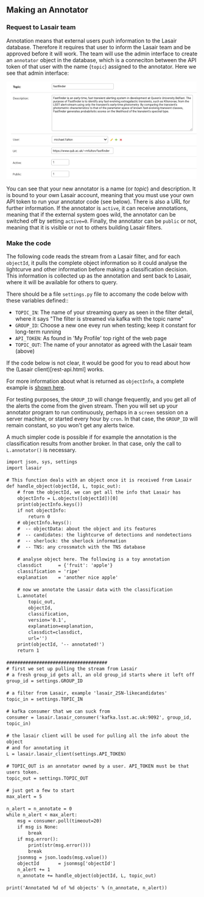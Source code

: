 ## Making an Annotator

### Request to Lasair team
Annotation means that external users push information to the Lasair database.
Therefore it requires that user to inform the Lasair team and be approved
before it will work. The team will use the admin interface to create an `annotator`
object in the database, which is a conneciton between the API token of that user
with the name (`topic`) assigned to the annotator. Here we see that admin interface:

<img src="../_images/make_annotator/fastfinder.png" width="500px"/>

You can see that your new annotator is a name (or *topic*) and description. 
It is bound to your own Lasair account, meaning that you must use your own API token 
to run your annotator code (see below). There is also a URL for further information.
If the annotator is `active`, it can receive annotations, meaning that if the external system
goes wild, the annotator can be switched off by setting `active=0`. Finally, the annotator
can be `public` or not, meaning that it is visible or not to others building Lasair filters.

### Make the code
The following code reads the stream from a Lasair filter, and for each `objectId`, 
it pulls the complete object information so it could analyse the lightcurve 
and other information before making a classification decision. 
This information is collected up as the annotation and sent back to Lasair,
where it will be available for others to query.

There should be a file `settings.py` file to accomany the code below with these variables defined::

   * `TOPIC_IN`: The name of your streaming query as seen in the filter detail, where it says "The filter is streamed via kafka with the topic name"
   * `GROUP_ID`: Choose a new one evey run when testing; keep it constant for long-term running
   * `API_TOKEN`: As found in 'My Profile' top right of the web page
   * `TOPIC_OUT`: The name of your annotator as agreed with the Lasair team (above)

If the code below is not clear, it would be good for you to read about how 
the (Lasair client)[rest-api.html] works.

For more information about what is returned as `objectInfo`, a complete example 
is [shown here](ZTF23aabplmy.html).

For testing purposes, the `GROUP_ID` will change frequently, and you get all of the alerts
the come from the given stream. Then you will set up your annotator program to run continuously,
perhaps in a `screen` session on a server machine, or started every hour by `cron`. 
In that case, the `GROUP_ID` will remain constant, so you won't get any alerts twice.

A much simpler code is possible if for example the annotation is the classification
results from another broker. In that case, only the call to `L.annotator()` is necessary.

```
import json, sys, settings
import lasair

# This function deals with an object once it is received from Lasair
def handle_object(objectId, L, topic_out):
    # from the objectId, we can get all the info that Lasair has
    objectInfo = L.objects([objectId])[0]
    print(objectInfo.keys())
    if not objectInfo:
        return 0
    # objectInfo.keys():
    #  -- objectData: about the object and its features
    #  -- candidates: the lightcurve of detections and nondetections
    #  -- sherlock: the sherlock information
    #  -- TNS: any crossmatch with the TNS database

    # analyse object here. The following is a toy annotation
    classdict      = {'fruit': 'apple'}
    classification = 'ripe'
    explanation    = 'another nice apple'

    # now we annotate the Lasair data with the classification
    L.annotate(
        topic_out, 
        objectId, 
        classification,
        version='0.1', 
        explanation=explanation, 
        classdict=classdict, 
        url='')
    print(objectId, '-- annotated!')
    return 1

#####################################
# first we set up pulling the stream from Lasair
# a fresh group_id gets all, an old group_id starts where it left off
group_id = settings.GROUP_ID

# a filter from Lasair, example 'lasair_2SN-likecandidates'
topic_in = settings.TOPIC_IN

# kafka consumer that we can suck from
consumer = lasair.lasair_consumer('kafka.lsst.ac.uk:9092', group_id, topic_in)

# the lasair client will be used for pulling all the info about the object
# and for annotating it
L = lasair.lasair_client(settings.API_TOKEN)

# TOPIC_OUT is an annotator owned by a user. API_TOKEN must be that users token.
topic_out = settings.TOPIC_OUT

# just get a few to start
max_alert = 5

n_alert = n_annotate = 0
while n_alert < max_alert:
    msg = consumer.poll(timeout=20)
    if msg is None:
        break
    if msg.error():
        print(str(msg.error()))
        break
    jsonmsg = json.loads(msg.value())
    objectId       = jsonmsg['objectId']
    n_alert += 1
    n_annotate += handle_object(objectId, L, topic_out)

print('Annotated %d of %d objects' % (n_annotate, n_alert))
```
